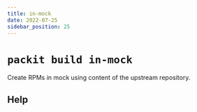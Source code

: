 ```yaml
---
title: in-mock
date: 2022-07-25
sidebar_position: 25
---
```


# `packit build in-mock`

Create RPMs in mock using content of the upstream repository.

## Help


